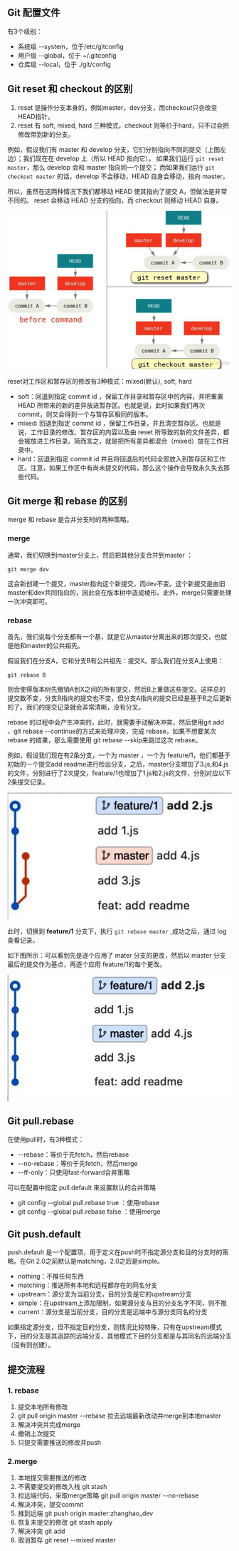 ## Git 配置文件

有3个级别：

- 系统级 --system，位于/etc/gitconfig
- 用户级 --global，位于 ~/.gitconfig
- 仓库级 --local，位于 ./git/config



## Git reset 和 checkout 的区别

1. reset 是操作分支本身的，例如master，dev分支，而checkout只会改变HEAD指针。
2. reset 有 soft, mixed, hard 三种模式，checkout 则等价于hard，只不过会把修改带到新的分支。

例如，假设我们有 master 和 develop 分支，它们分别指向不同的提交（上图左边）；我们现在在 develop 上（所以 HEAD 指向它）。 如果我们运行 `git reset master`，那么 develop 会和 master 指向同一个提交； 而如果我们运行 `git checkout master` 的话，develop 不会移动，HEAD 自身会移动，指向 master。

所以，虽然在这两种情况下我们都移动 HEAD 使其指向了提交 A，但做法是非常不同的。 reset 会移动 HEAD 分支的指向，而 checkout 则移动 HEAD 自身。

<img src="Git-1.jpg">

reset对工作区和暂存区的修改有3种模式：mixed(默认), soft, hard

+ soft：回退到指定 commit id ，保留工作目录和暂存区中的内容，并把重置 HEAD 所带来的新的差异放进暂存区。也就是说，此时如果我们再次commit，则又会得到一个与暂存区相同的版本。
+ mixed: 回退到指定 commit id ，保留工作目录，并且清空暂存区。也就是说，工作目录的修改、暂存区的内容以及由 reset 所导致的新的文件差异，都会被放进工作目录。简而言之，就是把所有差异都混合（mixed）放在工作目录中。
+ hard：回退到指定 commit id 并且将回退后的代码全部放入到暂存区和工作区。注意，如果工作区中有尚未提交的代码，那么这个操作会导致永久失去那些代码。





## Git merge 和 rebase 的区别

merge 和 rebase 是合并分支时的两种策略。

### merge

通常，我们切换到master分支上，然后把其他分支合并到master ：

```shell
git merge dev
```

这会新创建一个提交，master指向这个新提交，而dev不变。这个新提交是由旧master和dev共同指向的，因此会在版本树中造成棱形。此外，merge只需要处理一次冲突即可。

### rebase

首先，我们说每个分支都有一个基，就是它从master分离出来的那次提交，也就是他和master的公共祖先。

假设我们在分支A，它和分支B有公共祖先：提交X。那么我们在分支A上使用：

```shell
git rebase B
```

则会使得版本树先撤销A到X之间的所有提交，然后B上重做这些提交。这样总的提交数不变，分支B指向的提交也不变，但分支A指向的提交已经是基于B之后更新的了。我们的提交记录就会非常清晰，没有分叉。

rebase 的过程中会产生冲突的，此时，就需要手动解决冲突，然后使用git add 、git rebase --continue的方式来处理冲突，完成 rebase，如果不想要某次 rebase 的结果，那么需要使用 git rebase --skip来跳过这次 rebase。


例如，假设我们现在有2条分支，一个为 master ，一个为 feature/1，他们都基于初始的一个提交add readme进行检出分支，之后，master分支增加了3.js,和4.js的文件，分别进行了2次提交，feature/1也增加了1.js和2.js的文件，分别对应以下2条提交记录。

<img src="Git-2.jpg">

此时，切换到 **feature/1** 分支下，执行 `git rebase master` ,成功之后，通过 log 查看记录。

如下图所示：可以看到先是逐个应用了 mater 分支的更改，然后以 master 分支最后的提交作为基点，再逐个应用 feature/1的每个更改。

<img src="Git-3.jpg">



## Git pull.rebase

在使用pull时，有3种模式：

- --rebase：等价于先fetch，然后rebase
- --no-rebase：等价于先fetch，然后merge
- --ff-only：只使用fast-forward合并策略

可以在配置中指定 pull.default 来设置默认的合并策略

- git config --global pull.rebase true ：使用rebase
- git config --global pull.rebase false ：使用merge



## Git push.default

push.default 是一个配置项，用于定义在push时不指定源分支和目的分支时的策略。在Git 2.0之前默认是matching，2.0之后是simple。

- nothing：不推任何东西
- matching：推送所有本地和远程都存在的同名分支
- upstream：源分支为当前分支，目的分支是它的upstream分支
- simple：在upstream上添加限制，如果源分支与目的分支名字不同，则不推
- current：源分支是当前分支，目的分支是远端中与源分支同名的分支

如果指定源分支，但不指定目的分支，则情况比较特殊，只有在upstream模式下，目的分支是其追踪的远端分支，其他模式下目的分支都是与其同名的远端分支（没有则创建）。





## 提交流程

### 1. rebase

1. 提交本地所有修改
2. git pull origin master --rebase 拉去远端最新改动并merge到本地master
3. 解决冲突并完成merge
4. 撤销上次提交
5. 只提交需要推送的修改并push

### 2.merge

1. 本地提交需要推送的修改
2. 不需要提交的修改入栈 git stash
3. 拉远端代码，采取merge策略 git pull origin master --no-rebase
4. 解决冲突，提交commit
5. 推到远端 git push origin master:zhanghao_dev
6. 恢复未提交的修改 git stash apply
7. 解决冲突 git add
8. 取消暂存 git reset --mixed master



